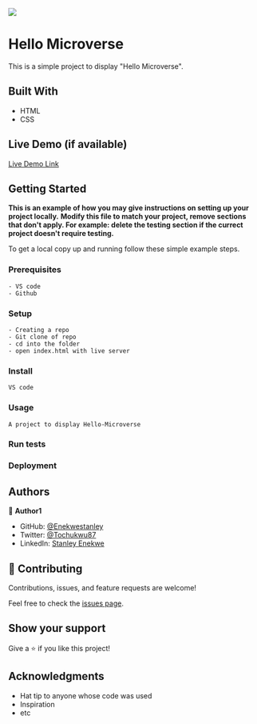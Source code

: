 ![](https://img.shields.io/badge/Microverse-blueviolet)

# Hello Microverse

This is a simple project to display "Hello Microverse".


## Built With

- HTML
- CSS

## Live Demo (if available)

[Live Demo Link](https://livedemo.com)


## Getting Started

**This is an example of how you may give instructions on setting up your project locally.**
**Modify this file to match your project, remove sections that don't apply. For example: delete the testing section if the currect project doesn't require testing.**


To get a local copy up and running follow these simple example steps.

### Prerequisites
    - VS code
    - Github
### Setup
    - Creating a repo
    - Git clone of repo
    - cd into the folder
    - open index.html with live server

### Install
    VS code
### Usage
    A project to display Hello-Microverse
### Run tests

### Deployment



## Authors

👤 **Author1**

- GitHub: [@Enekwestanley](https://github.com/Enekwestanley)
- Twitter: [@Tochukwu87](https://twitter.com/Tochukwu87)
- LinkedIn: [Stanley Enekwe](https://linkedin.com/in/StanleyEnekwe)


## 🤝 Contributing

Contributions, issues, and feature requests are welcome!

Feel free to check the [issues page](../../issues/).

## Show your support

Give a ⭐️ if you like this project!

## Acknowledgments

- Hat tip to anyone whose code was used
- Inspiration
- etc




